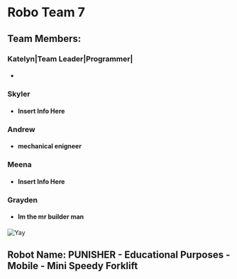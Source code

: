 # **Robo Team 7**

## Team Members:
### Katelyn|Team Leader|Programmer|
* #### 
### Skyler
* #### Insert Info Here
### Andrew
* #### mechanical enigneer
### Meena
* #### Insert Info Here
### Grayden
* #### Im the mr builder man 

![Yay](https://assets.stickpng.com/images/580b57fbd9996e24bc43bdfa.png)

## Robot Name: PUNISHER - Educational Purposes - Mobile - Mini Speedy Forklift
